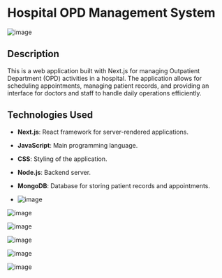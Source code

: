 # Hospital OPD Management System

![image](https://github.com/user-attachments/assets/3d7973ec-6c88-4bb0-9f9d-bdd6ea21bab4)

## Description

This is a web application built with Next.js for managing Outpatient Department (OPD) activities in a hospital. The application allows for scheduling appointments, managing patient records, and providing an interface for doctors and staff to handle daily operations efficiently.


## Technologies Used

- **Next.js**: React framework for server-rendered applications.
- **JavaScript**: Main programming language.
- **CSS**: Styling of the application.
- **Node.js**: Backend server.
- **MongoDB**: Database for storing patient records and appointments.

- ![image](https://github.com/user-attachments/assets/3d7973ec-6c88-4bb0-9f9d-bdd6ea21bab4)  

![image](https://github.com/user-attachments/assets/41d0245b-3296-431f-87cc-844b065dee03)  

![image](https://github.com/user-attachments/assets/73af021c-bb25-4f5e-90ef-fd84ce1639ee)  

![image](https://github.com/user-attachments/assets/48a68b88-b24b-4c87-90cb-e6996ecf4c3a)  

![image](https://github.com/user-attachments/assets/2e8fd378-4402-4550-b240-8d2643474a8b)  
 

![image](https://github.com/user-attachments/assets/5c6aba61-bbd7-4ec7-abfd-75dee0df5c60) 
